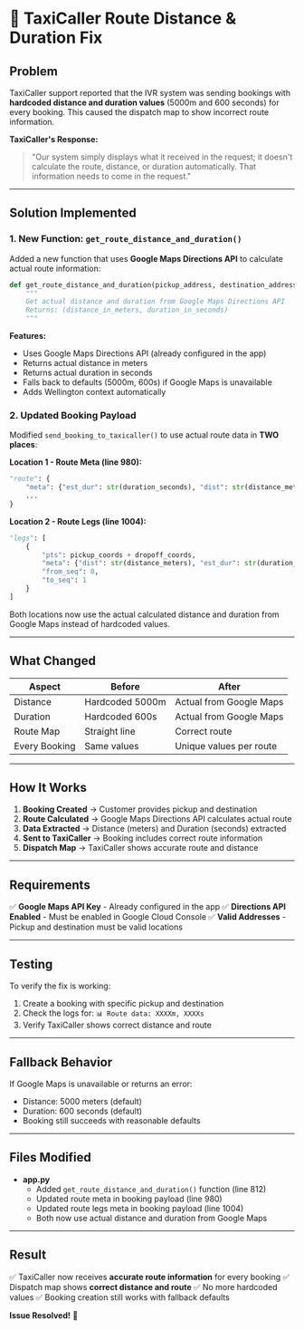 # 🚖 TaxiCaller Route Distance & Duration Fix

## Problem
TaxiCaller support reported that the IVR system was sending bookings with **hardcoded distance and duration values** (5000m and 600 seconds) for every booking. This caused the dispatch map to show incorrect route information.

**TaxiCaller's Response:**
> "Our system simply displays what it received in the request; it doesn't calculate the route, distance, or duration automatically. That information needs to come in the request."

---

## Solution Implemented

### 1. New Function: `get_route_distance_and_duration()`
Added a new function that uses **Google Maps Directions API** to calculate actual route information:

```python
def get_route_distance_and_duration(pickup_address, destination_address):
    """
    Get actual distance and duration from Google Maps Directions API
    Returns: (distance_in_meters, duration_in_seconds)
    """
```

**Features:**
- Uses Google Maps Directions API (already configured in the app)
- Returns actual distance in meters
- Returns actual duration in seconds
- Falls back to defaults (5000m, 600s) if Google Maps is unavailable
- Adds Wellington context automatically

### 2. Updated Booking Payload
Modified `send_booking_to_taxicaller()` to use actual route data in **TWO places**:

**Location 1 - Route Meta (line 980):**
```python
"route": {
    "meta": {"est_dur": str(duration_seconds), "dist": str(distance_meters)},  # Actual values!
    ...
}
```

**Location 2 - Route Legs (line 1004):**
```python
"legs": [
    {
        "pts": pickup_coords + dropoff_coords,
        "meta": {"dist": str(distance_meters), "est_dur": str(duration_seconds)},  # Actual values!
        "from_seq": 0,
        "to_seq": 1
    }
]
```

Both locations now use the actual calculated distance and duration from Google Maps instead of hardcoded values.

---

## What Changed

| Aspect | Before | After |
|--------|--------|-------|
| Distance | Hardcoded 5000m | Actual from Google Maps |
| Duration | Hardcoded 600s | Actual from Google Maps |
| Route Map | Straight line | Correct route |
| Every Booking | Same values | Unique values per route |

---

## How It Works

1. **Booking Created** → Customer provides pickup and destination
2. **Route Calculated** → Google Maps Directions API calculates actual route
3. **Data Extracted** → Distance (meters) and Duration (seconds) extracted
4. **Sent to TaxiCaller** → Booking includes correct route information
5. **Dispatch Map** → TaxiCaller shows accurate route and distance

---

## Requirements

✅ **Google Maps API Key** - Already configured in the app
✅ **Directions API Enabled** - Must be enabled in Google Cloud Console
✅ **Valid Addresses** - Pickup and destination must be valid locations

---

## Testing

To verify the fix is working:

1. Create a booking with specific pickup and destination
2. Check the logs for: `📊 Route data: XXXXm, XXXXs`
3. Verify TaxiCaller shows correct distance and route

---

## Fallback Behavior

If Google Maps is unavailable or returns an error:
- Distance: 5000 meters (default)
- Duration: 600 seconds (default)
- Booking still succeeds with reasonable defaults

---

## Files Modified

- **app.py**
  - Added `get_route_distance_and_duration()` function (line 812)
  - Updated route meta in booking payload (line 980)
  - Updated route legs meta in booking payload (line 1004)
  - Both now use actual distance and duration from Google Maps

---

## Result

✅ TaxiCaller now receives **accurate route information** for every booking
✅ Dispatch map shows **correct distance and route**
✅ No more hardcoded values
✅ Booking creation still works with fallback defaults

**Issue Resolved!** 🎉

